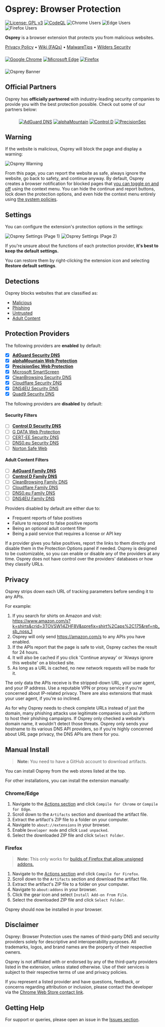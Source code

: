 # Osprey: Browser Protection

[![License: GPL v3](https://img.shields.io/badge/License-GPLv3-blue.svg)](LICENSE)
[![CodeQL](https://github.com/Foulest/Osprey/actions/workflows/github-code-scanning/codeql/badge.svg)](https://github.com/Foulest/Osprey/actions/workflows/github-code-scanning/codeql)
![Chrome Users](https://img.shields.io/chrome-web-store/users/jmnpibhfpmpfjhhkmpadlbgjnbhpjgnd?label=Chrome%20Users&color=00CC00)
![Edge Users](https://img.shields.io/badge/dynamic/json?label=Edge%20Users&color=00CC00&query=%24.activeInstallCount&url=https%3A%2F%2Fmicrosoftedge.microsoft.com%2Faddons%2Fgetproductdetailsbycrxid%2Fnopglhplnghfhpniofkcopmhbjdonlgn)
![Firefox Users](https://img.shields.io/amo/users/osprey-browser-protection?label=Firefox%20Users&color=00CC00)

**Osprey** is a browser extension that protects you from malicious websites.

[Privacy Policy](https://github.com/Foulest/Osprey/blob/main/.github/PRIVACY.md)
• [Wiki (FAQs)](https://github.com/Foulest/Osprey/wiki)
• [MalwareTips](https://malwaretips.com/threads/osprey-browser-protection-discussion-and-updates.135565)
• [Wilders Security](https://www.wilderssecurity.com/threads/osprey-browser-protection.456729)

###

[![Google Chrome](https://i.imgur.com/R9AN3cA.png)](https://chromewebstore.google.com/detail/osprey-browser-protection/jmnpibhfpmpfjhhkmpadlbgjnbhpjgnd)
[![Microsoft Edge](https://i.imgur.com/oVmDDtj.png)](https://microsoftedge.microsoft.com/addons/detail/osprey-browser-protectio/nopglhplnghfhpniofkcopmhbjdonlgn)
[![Firefox](https://i.imgur.com/uXgho1n.png)](https://addons.mozilla.org/en-US/firefox/addon/osprey-browser-protection)

###

![Osprey Banner](https://i.imgur.com/2G7nwOA.png)

## Official Partners

Osprey has **officially partnered** with industry-leading security companies to provide you with the best protection
possible. Check out some of our partners below:

###

<p align="center">
  <a href="https://adguard-dns.io?aid=135732"><img src="https://i.imgur.com/4AXgbsC.png" alt="AdGuard DNS"></a>
  <a href="https://www.alphamountain.ai/?utm_source=osprey"><img src="https://i.imgur.com/EbcGHb2.png" alt="alphaMountain"></a>
  <a href="https://controld.com/?utm_source=osprey"><img src="https://i.imgur.com/xh7qTT8.png" alt="Control D"></a>
  <a href="https://precisionsec.com/?utm_source=osprey"><img src="https://i.imgur.com/gf9ahFa.png" alt="PrecisionSec"></a>
</p>

###

## Warning

If the website is malicious, Osprey will block the page and display a warning:

![Osprey Warning](https://i.imgur.com/ZmVOFfU.png)

From this page, you can report the website as safe, always ignore the website, go back to safety, and continue
anyway. By default, Osprey creates a browser notification for blocked pages that
[you can toggle on and off](https://github.com/Foulest/Osprey/wiki/Toggling-Notifications) using the context menu.
You can hide the continue and report buttons, lock down the protection options, and even hide the context menu
entirely using [the system policies](https://github.com/Foulest/Osprey/wiki/Setting-Up-System-Policies).

## Settings

You can configure the extension's protection options in the settings:

![Osprey Settings (Page 1)](https://i.imgur.com/Cu73wfB.png)
![Osprey Settings (Page 2)](https://i.imgur.com/5ncLhCN.png)

If you're unsure about the functions of each protection provider, **it's best to keep the default settings.**

You can restore them by right-clicking the extension icon and selecting **Restore default settings**.

## Detections

Osprey blocks websites that are classified as:

- [Malicious](https://us.norton.com/blog/malware/what-are-malicious-websites)
- [Phishing](https://us.norton.com/blog/online-scams/what-is-phishing)
- [Untrusted](https://mcafee.com/blogs/internet-security/how-to-tell-whether-a-website-is-safe-or-unsafe)
- [Adult Content](https://library.fiveable.me/key-terms/mass-media-society/adult-content)

## Protection Providers

The following providers are **enabled** by default:

- [x] **[AdGuard Security DNS](https://adguard-dns.io?aid=135732)**
- [x] **[alphaMountain Web Protection](https://www.alphamountain.ai/?utm_source=osprey)**
- [x] **[PrecisionSec Web Protection](https://www.precisionsec.com/?utm_source=osprey)**
- [x] [Microsoft SmartScreen](https://learn.microsoft.com/en-us/windows/security/operating-system-security/virus-and-threat-protection/microsoft-defender-smartscreen)
- [x] [CleanBrowsing Security DNS](https://www.cleanbrowsing.org/filters/#step3)
- [x] [Cloudflare Security DNS](https://blog.cloudflare.com/introducing-1-1-1-1-for-families/#two-flavors-1-1-1-2-no-malware-1-1-1-3-no-malware-or-adult-content)
- [x] [DNS4EU Security DNS](https://www.joindns4.eu/for-public)
- [x] [Quad9 Security DNS](https://www.quad9.net)

The following providers are **disabled** by default:

#### Security Filters

- [ ] **[Control D Security DNS](https://controld.com/?utm_source=osprey)**
- [ ] [G DATA Web Protection](https://www.gdata.de/help/en/consumer/FAQ/webProtectionWinFAQ)
- [ ] [CERT-EE Security DNS](https://www.ria.ee/en/news/application-developed-cert-ee-protects-against-phishing-and-malware)
- [ ] [DNS0.eu Security DNS](https://www.dns0.eu/zero)
- [ ] [Norton Safe Web](https://safeweb.norton.com)

#### Adult Content Filters

- [ ] **[AdGuard Family DNS](https://adguard-dns.io?aid=135732)**
- [ ] **[Control D Family DNS](https://controld.com/?utm_source=osprey)**
- [ ] [CleanBrowsing Family DNS](https://www.cleanbrowsing.org/filters/#step2)
- [ ] [Cloudflare Family DNS](https://blog.cloudflare.com/introducing-1-1-1-1-for-families)
- [ ] [DNS0.eu Family DNS](https://www.dns0.eu/kids)
- [ ] [DNS4EU Family DNS](https://www.joindns4.eu/for-public)

Providers disabled by default are either due to:

- Frequent reports of false positives
- Failure to respond to false positive reports
- Being an optional adult content filter
- Being a paid service that requires a license or API key

If a provider gives you false positives, report the links to them directly and disable them in the Protection Options
panel if needed. Osprey is designed to be customizable, so you can enable or disable any of the providers at any time.
Osprey does not have control over the providers' databases or how they classify URLs.

## Privacy

Osprey strips down each URL of tracking parameters before sending it to any APIs.

For example:

1. If you search for shirts on Amazon and
   visit: https://www.amazon.com/s?k=shirts&crid=3TOVSW14ZHF8V&sprefix=shirt%2Caps%2C175&ref=nb_sb_noss_1
2. Osprey will only send https://amazon.com/s to any APIs you have enabled.
3. If the APIs report that the page is safe to visit, Osprey caches the result for 24 hours.
4. It will also be cached if you click 'Continue anyway' or 'Always ignore this website' on a blocked site.
5. As long as a URL is cached, no new network requests will be made for it.

The only data the APIs receive is the stripped-down URL, your user agent, and your IP address. Use a reputable VPN or
proxy service if you're concerned about IP-related privacy. There are also extensions that mask your user agent, if
you're so inclined.

As for why Osprey needs to check complete URLs instead of just the domain, many phishing attacks use legitimate
companies such as Jotform to host their phishing campaigns. If Osprey only checked a website's domain name, it wouldn't
detect those threats. Osprey only sends your hostname to its various DNS API providers, so if you're highly concerned
about URL page privacy, the DNS APIs are there for you.

## Manual Install

> **Note:** You need to have a GitHub account to download artifacts.

You can install Osprey from the web stores listed at the top.

For other installations, you can install the extension manually:

### Chrome/Edge

1. Navigate to the [Actions section](https://github.com/Foulest/Osprey/actions/workflows) and click `Compile for Chrome`
   or `Compile for Edge`.
2. Scroll down to the `Artifacts` section and download the artifact file.
3. Extract the artifact's ZIP file to a folder on your computer.
4. Navigate to `about://extensions` in your browser.
5. Enable `Developer mode` and click `Load unpacked`.
6. Select the downloaded ZIP file and click `Select Folder`.

### Firefox

> **Note:** This only works
> for [builds of Firefox that allow unsigned addons.](https://support.mozilla.org/en-US/kb/add-on-signing-in-firefox)

1. Navigate to the [Actions section](https://github.com/Foulest/Osprey/actions/workflows) and click
   `Compile for Firefox`.
2. Scroll down to the `Artifacts` section and download the artifact file.
3. Extract the artifact's ZIP file to a folder on your computer.
4. Navigate to `about:addons` in your browser.
5. Click the gear icon and select `Install Add-on From File`.
6. Select the downloaded ZIP file and click `Select Folder`.

Osprey should now be installed in your browser.

## Disclaimer

Osprey: Browser Protection uses the names of third-party DNS and security providers solely for descriptive and
interoperability purposes. All trademarks, logos, and brand names are the property of their respective owners.

Osprey is not affiliated with or endorsed by any of the third-party providers listed in the extension, unless stated
otherwise. Use of their services is subject to their respective terms of use and privacy policies.

If you represent a listed provider and have questions, feedback, or concerns regarding attribution or inclusion, please
contact the developer via the
[Chrome Web Store contact link](https://chromewebstore.google.com/detail/osprey-browser-protection/jmnpibhfpmpfjhhkmpadlbgjnbhpjgnd#:~:text=English-,Developer,-Website).

## Getting Help

For support or queries, please open an issue in the [Issues section](https://github.com/Foulest/Osprey/issues).

